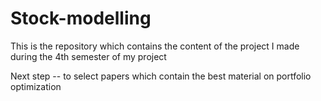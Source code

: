# Stock-modelling
This is the repository which contains the content of the project I made during the 4th semester of my project


Next step -- to select papers which contain the best material on portfolio optimization
